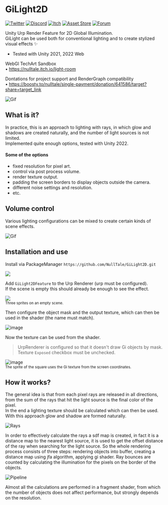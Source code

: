 # GiLight2D

[![Twitter](https://img.shields.io/badge/Twitter-Twitter?logo=X&color=red)](https://x.com/NullTale)
[![Discord](https://img.shields.io/badge/Discord-Discord?logo=discord&color=white)](https://discord.gg/CkdQvtA5un)
[![Itch](https://img.shields.io/badge/Demo-Itch?logo=itch.io&color=white)](https://nulltale.itch.io/light-room)
[![Asset Store](https://img.shields.io/badge/Asset%20Store-asd?logo=Unity&color=red)](https://assetstore.unity.com/packages/tools/particles-effects/gilight2d-268033)
[![Forum](https://img.shields.io/badge/Forum-asd?logo=ChatBot&color=blue)](https://forum.unity.com/threads/1542806/)


Unity Urp Render Feature for 2D Global Illumination.<br>
GiLight can be used both for conventional lighting and to create stylized visual effects ✨

* Tested with Unity 2021, 2022 Web

WebGl TechArt Sandbox <br>
• https://nulltale.itch.io/light-room <br>

Dontations for project support and RenderGraph compatibility <br>
• https://boosty.to/nulltale/single-payment/donation/641586/target?share=target_link

![Gif](https://github.com/NullTale/GiLight2D/assets/1497430/d5eb3708-93e0-462a-829e-6931863ad2ad)



## What is it?
In practice, this is an approach to lighting with rays, in which glow and shadows are created naturally, and the number of light sources is not limited.<br>
Implemented quite enough options, tested with Unity 2022.<br>

#### Some of the options
* fixed resolution for pixel art.
* control via post process volume.
* render texture output.
* padding the screen borders to display objects outside the camera.
* different noise settings and resolution.
* etc.


## Volume control
Various lighting configurations can be mixed to create certain kinds of scene effects.

![Gif](https://github.com/NullTale/GiLight2D/assets/1497430/1f9ccdcc-5e28-4f07-bd54-d4e3ceff2d09)

## Installation and use
Install via PackageManager `https://github.com/NullTale/GiLight2D.git`

<img src="https://user-images.githubusercontent.com/1497430/213906801-7cab3334-5626-46b8-9966-d5c0b6107edc.png">

Add `GiLight2DFeature` to the Urp Renderer (urp must be configured).<br>
If the scene is empty this should already be enough to see the effect.

<img src="https://user-images.githubusercontent.com/1497430/213907330-64d37b07-2833-4f8e-8b62-88455c05d604.png"><br>
<sup>Three sprites on an empty scene.</sup>

Then configure the object mask and the output texture, which can then be used in the shader (the name must match).

![image](https://user-images.githubusercontent.com/1497430/213999888-f368c057-cbd9-4af2-ac4e-bc745f692033.png)

Now the texture can be used from the shader.<br> 
> UrpRenderer is configured so that it doesn't draw Gi objects by mask.<br> 
> Texture `Exposed` checkbox must be unchecked.

![image](https://user-images.githubusercontent.com/1497430/213909802-45824d6d-7307-416f-b6f9-caebc7f45032.png)<br>
<sup>The sprite of the square uses the Gi texture from the screen coordinates.</sup>

## How it works?
The general idea is that from each pixel rays are released in all directions, from the sum of the rays that hit the light source is the final color of the pixel.<Br> In the end a lighting texture should be calculated which can then be used.<Br> With this approach glow and shadow are formed naturally.
  
![Rays](https://user-images.githubusercontent.com/1497430/214540599-eb907420-0655-4029-b54e-3484a69e4b31.gif)


In order to effectively calculate the rays a sdf map is created, in fact it is a distance map to the nearest light source, it is used to get the offset distance of the ray when searching for the light source.
So the whole rendering process consists of three steps: rendering objects into buffer, creating a distance map using jfa algorithm, applying gi shader.
Ray bounces are counted by calculating the illumination for the pixels on the border of the objects.
  
![Pipeline](https://user-images.githubusercontent.com/1497430/214540624-e9e66d99-6076-4345-9e2b-1996050e594f.gif)

Almost all the calculations are performed in a fragment shader, from which the number of objects does not affect performance, but strongly depends on the resolution.
